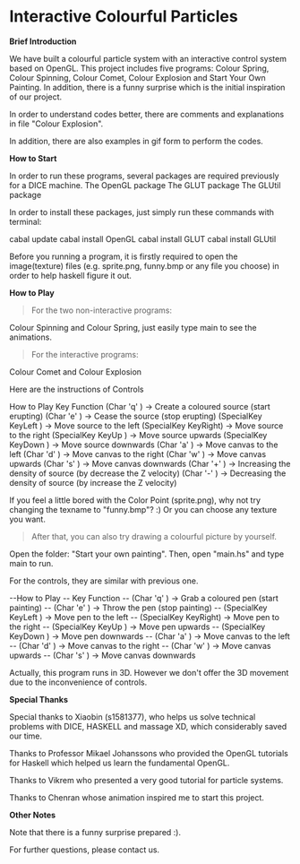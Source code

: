 Interactive Colourful Particles
=====

**Brief Introduction**

We have built a colourful particle system with an interactive control system based on OpenGL. This project includes five programs: Colour Spring, Colour Spinning, Colour Comet, Colour Explosion and Start Your Own Painting. In addition, there is a funny surprise which is the initial inspiration of our project.

In order to understand codes better, there are comments and explanations in file "Colour Explosion".

In addition, there are also examples in gif form to perform the codes.

**How to Start**

In order to run these programs, several packages are required previously for a DICE machine.
The OpenGL package
The GLUT package
The GLUtil package

In order to install these packages, just simply run these commands with terminal:

cabal update
cabal install OpenGL
cabal install GLUT
cabal install GLUtil

Before you running a program, it is firstly required to open the image(texture) files (e.g. sprite.png, funny.bmp or any file you choose) in order to help haskell figure it out.

**How to Play**

>For the two non-interactive programs:

Colour Spinning and Colour Spring, just easily type main to see the animations.

>For the interactive programs:

Colour Comet and Colour Explosion

Here are the instructions of Controls

How to Play
   Key            Function
   (Char 'q' ) -> Create a coloured source (start erupting)
   (Char 'e' ) -> Cease the source (stop erupting)
   (SpecialKey KeyLeft ) -> Move source to the left
   (SpecialKey KeyRight) -> Move source to the right
   (SpecialKey KeyUp   ) -> Move source upwards
   (SpecialKey KeyDown ) -> Move source downwards
   (Char 'a' ) -> Move canvas to the left
   (Char 'd' ) -> Move canvas to the right
   (Char 'w' ) -> Move canvas upwards
   (Char 's' ) -> Move canvas downwards
   (Char '+' ) -> Increasing the density of source (by decrease the Z velocity)
   (Char '-' ) -> Decreasing the density of source (by increase the Z velocity)

If you feel a little bored with the Color Point (sprite.png), why not try changing the texname to "funny.bmp"? :) Or you can choose any texture you want.

>After that, you can also try drawing a colourful picture by yourself.

Open the folder: "Start your own painting". Then, open "main.hs" and type main to run.

For the controls, they are similar with previous one.

--How to Play
--  Key            Function
--  (Char 'q' ) -> Grab a coloured pen (start painting)
--  (Char 'e' ) -> Throw the pen (stop painting)
--  (SpecialKey KeyLeft ) -> Move pen to the left
--  (SpecialKey KeyRight) -> Move pen to the right
--  (SpecialKey KeyUp   ) -> Move pen upwards
--  (SpecialKey KeyDown ) -> Move pen downwards
--  (Char 'a' ) -> Move canvas to the left
--  (Char 'd' ) -> Move canvas to the right
--  (Char 'w' ) -> Move canvas upwards
--  (Char 's' ) -> Move canvas downwards

Actually, this program runs in 3D. However we don't offer the 3D movement due to the inconvenience of controls.

**Special Thanks**

Special thanks to Xiaobin (s1581377), who helps us solve technical problems with DICE, HASKELL and massage XD, which considerably saved our time.

Thanks to Professor Mikael Johanssons who provided the OpenGL tutorials for Haskell which helped us learn the fundamental OpenGL.

Thanks to Vikrem who presented a very good tutorial for particle systems.

Thanks to Chenran whose animation inspired me to start this project.


**Other Notes**

Note that there is a funny surprise prepared :).

For further questions, please contact us.

